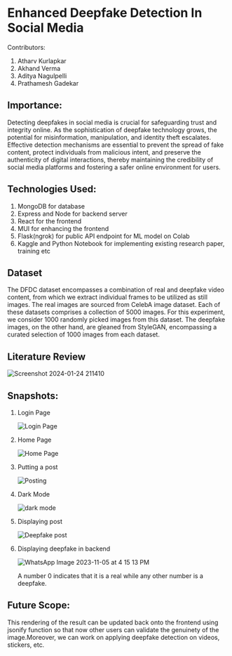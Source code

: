 # Enhanced Deepfake Detection In Social Media
Contributors:

1.  Atharv Kurlapkar
2.  Akhand Verma
3.  Aditya Nagulpelli
4.  Prathamesh Gadekar

## Importance:

Detecting deepfakes in social media is crucial for safeguarding trust and integrity online. As the sophistication of deepfake technology grows, the potential for misinformation, manipulation, and identity theft escalates. Effective detection mechanisms are essential to prevent the spread of fake content, protect individuals from malicious intent, and preserve the authenticity of digital interactions, thereby maintaining the credibility of social media platforms and fostering a safer online environment for users.

## Technologies Used:

1. MongoDB for database
2. Express and Node for backend server
3. React for the frontend
4. MUI for enhancing the frontend
5. Flask(ngrok) for public API endpoint for ML model on Colab 
6. Kaggle and Python Notebook for implementing existing research paper, training etc

## Dataset

The DFDC dataset encompasses a combination of real and deepfake video content, from which we extract individual frames to be utilized as still images.
The real images are sourced from CelebA image dataset. Each of these datasets comprises a collection of 5000 images. For this experiment, we consider 1000 randomly picked images from this dataset. The deepfake images, on the other hand, are gleaned from StyleGAN, encompassing a curated selection of 1000 images from each dataset. 

## Literature Review

![Screenshot 2024-01-24 211410](https://github.com/atharvk47/Enhanced-Deepfake-Detection-In-Social-Media/assets/96378794/cb7404e9-9df4-4779-b161-f953c3dd3085)


## Snapshots:

1. Login Page
   
   ![Login Page](https://github.com/atharvk47/Enhanced-Deepfake-Detection-In-Social-Media/assets/122916032/4d3fdf99-3348-4ef3-a21c-2b5b2a9e61fe)

2. Home Page
   
   ![Home Page](https://github.com/atharvk47/Enhanced-Deepfake-Detection-In-Social-Media/assets/122916032/84241da1-092a-4749-ab98-58411fcff340)

3. Putting a post
   
   ![Posting](https://github.com/atharvk47/Enhanced-Deepfake-Detection-In-Social-Media/assets/122916032/e6f168a2-2ef3-4b07-882a-0285da6cbad9)

4. Dark Mode

   ![dark mode](https://github.com/atharvk47/Enhanced-Deepfake-Detection-In-Social-Media/assets/122916032/195aadea-4766-47aa-8ce0-e0e7cebec5d2)

5. Displaying post

   ![Deepfake post](https://github.com/atharvk47/Enhanced-Deepfake-Detection-In-Social-Media/assets/122916032/1b2f5702-1015-425e-8bcd-a63fc12bbe27)

6. Displaying deepfake in backend

   ![WhatsApp Image 2023-11-05 at 4 15 13 PM](https://github.com/atharvk47/Enhanced-Deepfake-Detection-In-Social-Media/assets/122916032/11912ab4-1cd8-4d80-819c-83728487b5ae)

   A number 0 indicates that it is a real while any other number is a deepfake.

## Future Scope:

This rendering of the result can be updated back onto the frontend using jsonify function so that now other users can validate the genuinety of the image.Moreover, we can work on applying deepfake detection on videos, stickers, etc.
 

   
